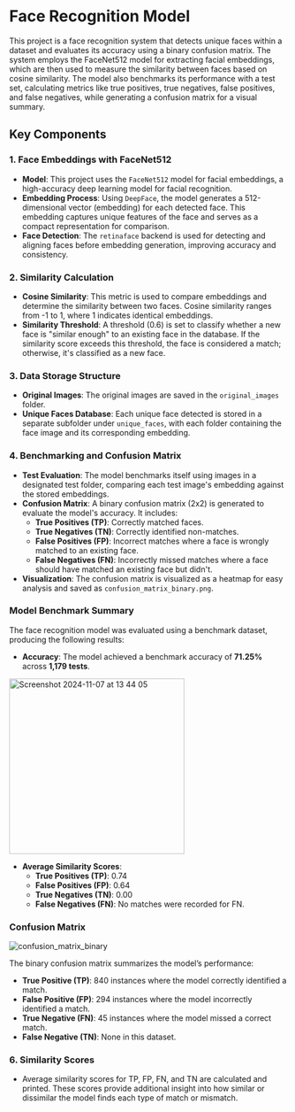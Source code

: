 # Face Recognition Model

This project is a face recognition system that detects unique faces within a dataset and evaluates its accuracy using a binary confusion matrix. The system employs the FaceNet512 model for extracting facial embeddings, which are then used to measure the similarity between faces based on cosine similarity. The model also benchmarks its performance with a test set, calculating metrics like true positives, true negatives, false positives, and false negatives, while generating a confusion matrix for a visual summary.

## Key Components

### 1. **Face Embeddings with FaceNet512**
   - **Model**: This project uses the `FaceNet512` model for facial embeddings, a high-accuracy deep learning model for facial recognition.
   - **Embedding Process**: Using `DeepFace`, the model generates a 512-dimensional vector (embedding) for each detected face. This embedding captures unique features of the face and serves as a compact representation for comparison.
   - **Face Detection**: The `retinaface` backend is used for detecting and aligning faces before embedding generation, improving accuracy and consistency.

### 2. **Similarity Calculation**
   - **Cosine Similarity**: This metric is used to compare embeddings and determine the similarity between two faces. Cosine similarity ranges from -1 to 1, where 1 indicates identical embeddings.
   - **Similarity Threshold**: A threshold (0.6) is set to classify whether a new face is "similar enough" to an existing face in the database. If the similarity score exceeds this threshold, the face is considered a match; otherwise, it's classified as a new face.

### 3. **Data Storage Structure**
   - **Original Images**: The original images are saved in the `original_images` folder.
   - **Unique Faces Database**: Each unique face detected is stored in a separate subfolder under `unique_faces`, with each folder containing the face image and its corresponding embedding.

### 4. **Benchmarking and Confusion Matrix**
   - **Test Evaluation**: The model benchmarks itself using images in a designated test folder, comparing each test image's embedding against the stored embeddings.
   - **Confusion Matrix**: A binary confusion matrix (2x2) is generated to evaluate the model's accuracy. It includes:
     - **True Positives (TP)**: Correctly matched faces.
     - **True Negatives (TN)**: Correctly identified non-matches.
     - **False Positives (FP)**: Incorrect matches where a face is wrongly matched to an existing face.
     - **False Negatives (FN)**: Incorrectly missed matches where a face should have matched an existing face but didn't.
   - **Visualization**: The confusion matrix is visualized as a heatmap for easy analysis and saved as `confusion_matrix_binary.png`.

### Model Benchmark Summary

The face recognition model was evaluated using a benchmark dataset, producing the following results:

- **Accuracy**: The model achieved a benchmark accuracy of **71.25%** across **1,179 tests**.

<img width="317" alt="Screenshot 2024-11-07 at 13 44 05" src="https://github.com/user-attachments/assets/0d01ceb8-cd5e-4d74-ab15-8882081f0faa">

- **Average Similarity Scores**:
  - **True Positives (TP)**: 0.74
  - **False Positives (FP)**: 0.64
  - **True Negatives (TN)**: 0.00
  - **False Negatives (FN)**: No matches were recorded for FN.

### Confusion Matrix

![confusion_matrix_binary](https://github.com/user-attachments/assets/27785de6-c54b-4091-bfc8-83513b164814)

The binary confusion matrix summarizes the model’s performance:
- **True Positive (TP)**: 840 instances where the model correctly identified a match.
- **False Positive (FP)**: 294 instances where the model incorrectly identified a match.
- **True Negative (FN)**: 45 instances where the model missed a correct match.
- **False Negative (TN)**: None in this dataset.

### 6. **Similarity Scores**
   - Average similarity scores for TP, FP, FN, and TN are calculated and printed. These scores provide additional insight into how similar or dissimilar the model finds each type of match or mismatch.
